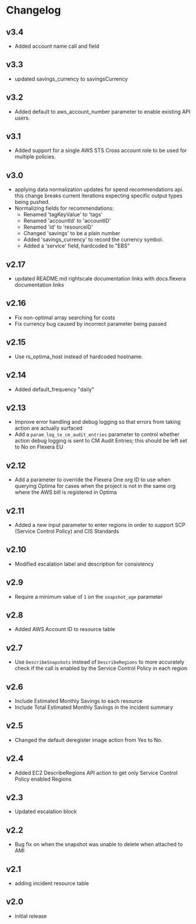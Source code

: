 # Changelog

## v3.4

- Added account name call and field

## v3.3

- updated savings_currency to savingsCurrency

## v3.2

- Added default to aws_account_number parameter to enable existing API users.

## v3.1

- Added support for a single AWS STS Cross account role to be used for multiple policies.

## v3.0

- applying data normalization updates for spend recommendations api. this change breaks current iterations expecting specific output types being pushed.
- Normalizing fields for recommendations:
  - Renamed 'tagKeyValue' to 'tags'
  - Renamed 'accountId' to 'accountID'
  - Renamed 'id' to 'resourceID'
  - Changed 'savings' to be a plain number
  - Added 'savings_currency' to record the currency symbol.
  - Added a 'service' field, hardcoded to "EBS"

## v2.17

- updated README.md rightscale documentation links with docs.flexera documentation links

## v2.16

- Fix non-optimal array searching for costs
- Fix currency bug caused by incorrect parameter being passed

## v2.15

- Use rs_optima_host instead of hardcoded hostname.

## v2.14

- Added default_frequency "daily"

## v2.13

- Improve error handling and debug logging so that errors from taking action are actually surfaced
- Add a `param_log_to_cm_audit_entries` parameter to control whether action debug logging is sent to CM Audit
  Entries; this should be left set to No on Flexera EU

## v2.12

- Add a parameter to override the Flexera One org ID to use when querying Optima for cases when the project is not
  in the same org where the AWS bill is registered in Optima

## v2.11

- Added a new input parameter to enter regions in order to support SCP (Service Control Policy) and CIS Standards

## v2.10

- Modified escalation label and description for consistency

## v2.9

- Require a minimum value of `1` on the `snapshot_age` parameter

## v2.8

- Added AWS Account ID to resource table

## v2.7

- Use `DescribeSnapshots` instead of `DescribeRegions` to more accurately check if the call is enabled by the
  Service Control Policy in each region

## v2.6

- Include Estimated Monthly Savings to each resource
- Include Total Estimated Monthly Savings in the incident summary

## v2.5

- Changed the default deregister image action from Yes to No.

## v2.4

- Added EC2 DescribeRegions API action to get only Service Control Policy enabled Regions

## v2.3

- Updated escalation block

## v2.2

- Bug fix on when the snapshot was unable to delete when attached to AMI

## v2.1

- adding incident resource table

## v2.0

- initial release

